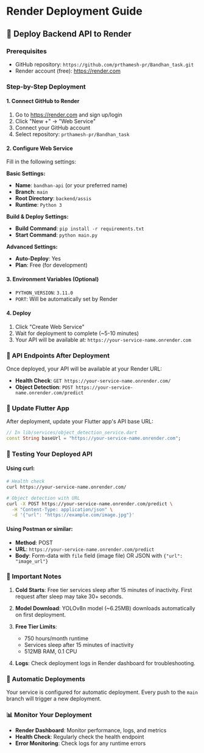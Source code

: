 # Render Deployment Guide

## 🚀 Deploy Backend API to Render

### Prerequisites
- GitHub repository: `https://github.com/prthamesh-pr/Bandhan_task.git`
- Render account (free): https://render.com

### Step-by-Step Deployment

#### 1. Connect GitHub to Render
1. Go to https://render.com and sign up/login
2. Click "New +" → "Web Service"
3. Connect your GitHub account
4. Select repository: `prthamesh-pr/Bandhan_task`

#### 2. Configure Web Service
Fill in the following settings:

**Basic Settings:**
- **Name**: `bandhan-api` (or your preferred name)
- **Branch**: `main`
- **Root Directory**: `backend/assis`
- **Runtime**: `Python 3`

**Build & Deploy Settings:**
- **Build Command**: `pip install -r requirements.txt`
- **Start Command**: `python main.py`

**Advanced Settings:**
- **Auto-Deploy**: Yes
- **Plan**: Free (for development)

#### 3. Environment Variables (Optional)
- `PYTHON_VERSION`: `3.11.0`
- `PORT`: Will be automatically set by Render

#### 4. Deploy
1. Click "Create Web Service"
2. Wait for deployment to complete (~5-10 minutes)
3. Your API will be available at: `https://your-service-name.onrender.com`

### 📡 API Endpoints After Deployment

Once deployed, your API will be available at your Render URL:

- **Health Check**: `GET https://your-service-name.onrender.com/`
- **Object Detection**: `POST https://your-service-name.onrender.com/predict`

### 🔧 Update Flutter App

After deployment, update your Flutter app's API base URL:

```dart
// In lib/services/object_detection_service.dart
const String baseUrl = "https://your-service-name.onrender.com";
```

### 📝 Testing Your Deployed API

#### Using curl:
```bash
# Health check
curl https://your-service-name.onrender.com/

# Object detection with URL
curl -X POST https://your-service-name.onrender.com/predict \
  -H "Content-Type: application/json" \
  -d '{"url": "https://example.com/image.jpg"}'
```

#### Using Postman or similar:
- **Method**: POST
- **URL**: `https://your-service-name.onrender.com/predict`
- **Body**: Form-data with `file` field (image file) OR JSON with `{"url": "image_url"}`

### 🚨 Important Notes

1. **Cold Starts**: Free tier services sleep after 15 minutes of inactivity. First request after sleep may take 30+ seconds.

2. **Model Download**: YOLOv8n model (~6.25MB) downloads automatically on first deployment.

3. **Free Tier Limits**: 
   - 750 hours/month runtime
   - Services sleep after 15 minutes of inactivity
   - 512MB RAM, 0.1 CPU

4. **Logs**: Check deployment logs in Render dashboard for troubleshooting.

### 🔄 Automatic Deployments

Your service is configured for automatic deployment. Every push to the `main` branch will trigger a new deployment.

### 📊 Monitor Your Deployment

- **Render Dashboard**: Monitor performance, logs, and metrics
- **Health Check**: Regularly check the health endpoint
- **Error Monitoring**: Check logs for any runtime errors
